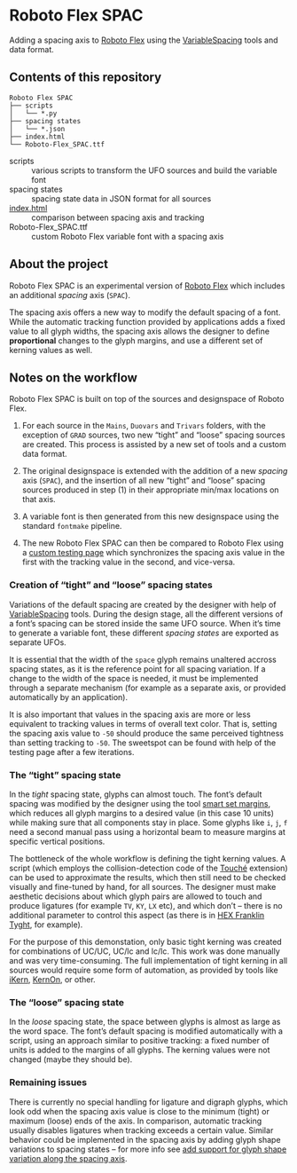Roboto Flex SPAC
================

Adding a spacing axis to [Roboto Flex] using the [VariableSpacing] tools and data format.


Contents of this repository
---------------------------

```
Roboto Flex SPAC
├── scripts
│   └── *.py
├── spacing states
│   └── *.json
├── index.html
└── Roboto-Flex_SPAC.ttf
```

<dl>
<dt>scripts
<dd>various scripts to transform the UFO sources and build the variable font
<dt>spacing states
<dd>spacing state data in JSON format for all sources
<dt><a href='http://gferreira.github.io/roboto-flex-spac/'>index.html</a>
<dd>comparison between spacing axis and tracking
<dt>Roboto-Flex_SPAC.ttf
<dd>custom Roboto Flex variable font with a spacing axis
</dl>


About the project
-----------------

Roboto Flex SPAC is an experimental version of [Roboto Flex] which includes an additional *spacing* axis (`SPAC`).

The spacing axis offers a new way to modify the default spacing of a font. While the automatic tracking function provided by applications adds a fixed value to all glyph widths, the spacing axis allows the designer to define **proportional** changes to the glyph margins, and use a different set of kerning values as well.


Notes on the workflow
---------------------

Roboto Flex SPAC is built on top of the sources and designspace of Roboto Flex.

1. For each source in the `Mains`, `Duovars` and `Trivars` folders, with the exception of `GRAD` sources, two new “tight” and “loose” spacing sources are created. This process is assisted by a new set of tools and a custom data format.

2. The original designspace is extended with the addition of a new *spacing* axis (`SPAC`), and the insertion of all new “tight” and “loose” spacing sources produced in step (1) in their appropriate min/max locations on that axis.

3. A variable font is then generated from this new designspace using the standard `fontmake` pipeline.

4. The new Roboto Flex SPAC can then be compared to Roboto Flex using a [custom testing page](http://gferreira.github.io/roboto-flex-spac/) which synchronizes the spacing axis value in the first with the tracking value in the second, and vice-versa.

### Creation of “tight” and “loose” spacing states

Variations of the default spacing are created by the designer with help of [VariableSpacing] tools. During the design stage, all the different versions of a font’s spacing can be stored inside the same UFO source. When it’s time to generate a variable font, these different *spacing states* are exported as separate UFOs.

It is essential that the width of the `space` glyph remains unaltered accross spacing states, as it is the reference point for all spacing variation. If a change to the width of the space is needed, it must be implemented through a separate mechanism (for example as a separate axis, or provided automatically by an application).  

It is also important that values in the spacing axis are more or less equivalent to tracking values in terms of overall text color. That is, setting the spacing axis value to `-50` should produce the same perceived tightness than setting tracking to `-50`. The sweetspot can be found with help of the testing page after a few iterations.

### The “tight” spacing state

In the *tight* spacing state, glyphs can almost touch. The font’s default spacing was modified by the designer using the tool [smart set margins](https://hipertipo.gitlab.io/VariableSpacing//reference/set-margins-tool/), which reduces all glyph margins to a desired value (in this case 10 units) while making sure that all components stay in place. Some glyphs like `i`, `j`, `f` need a second manual pass using a horizontal beam to measure margins at specific vertical positions.

The bottleneck of the whole workflow is defining the tight kerning values. A script (which employs the collision-detection code of the [Touché](http://github.com/ninastoessinger/Touche) extension) can be used to approximate the results, which then still need to be checked visually and fine-tuned by hand, for all sources. The designer must make aesthetic decisions about which glyph pairs are allowed to touch and produce ligatures (for example `TV`, `KY`, `LX` etc), and which don’t – there is no additional parameter to control this aspect (as there is in [HEX Franklin Tyght](http://hex.xyz/HEX_Franklin/Tyght/), for example).

For the purpose of this demonstation, only basic tight kerning was created for combinations of UC/UC, UC/lc and lc/lc. This work was done manually and was very time-consuming. The full implementation of tight kerning in all sources would require some form of automation, as provided by tools like [iKern](http://www.ikern.space), [KernOn](https://kern-on.com), or other.

### The “loose” spacing state

In the *loose* spacing state, the space between glyphs is almost as large as the word space. The font’s default spacing is modified automatically with a script, using an approach similar to positive tracking: a fixed number of units is added to the margins of all glyphs. The kerning values were not changed (maybe they should be).

### Remaining issues

There is currently no special handling for ligature and digraph glyphs, which look odd when the spacing axis value is close to the minimum (tight) or maximum (loose) ends of the axis. In comparison, automatic tracking usually disables ligatures when tracking exceeds a certain value. Similar behavior could be implemented in the spacing axis by adding glyph shape variations to spacing states – for more info see [add support for glyph shape variation along the spacing axis](https://github.com/gferreira/VariableSpacing/issues/5).


[Roboto Flex]: http://github.com/googlefonts/roboto-flex
[VariableSpacing]: http://github.com/gferreira/VariableSpacing

